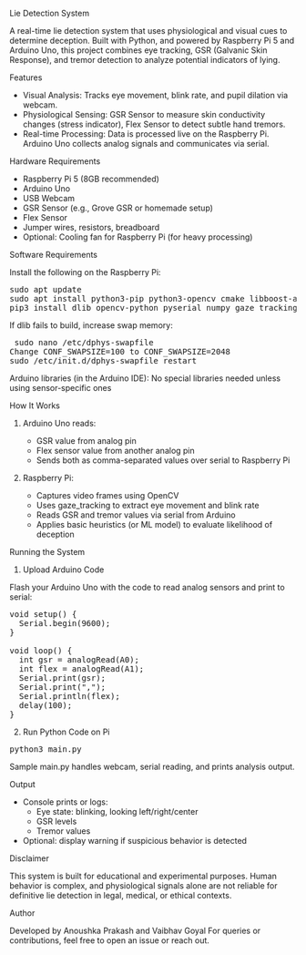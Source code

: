 Lie Detection System

A real-time lie detection system that uses physiological and visual cues to determine deception. Built with Python, and powered by Raspberry Pi 5 and Arduino Uno, this project combines eye tracking, GSR (Galvanic Skin Response), and tremor detection to analyze potential indicators of lying.

Features

- Visual Analysis: Tracks eye movement, blink rate, and pupil dilation via webcam.
- Physiological Sensing: GSR Sensor to measure skin conductivity changes (stress indicator), Flex Sensor to detect subtle hand tremors.
- Real-time Processing: Data is processed live on the Raspberry Pi. Arduino Uno collects analog signals and communicates via serial.

Hardware Requirements

- Raspberry Pi 5 (8GB recommended)
- Arduino Uno
- USB Webcam
- GSR Sensor (e.g., Grove GSR or homemade setup)
- Flex Sensor
- Jumper wires, resistors, breadboard
- Optional: Cooling fan for Raspberry Pi (for heavy processing)

Software Requirements

Install the following on the Raspberry Pi:

<pre>sudo apt update  
sudo apt install python3-pip python3-opencv cmake libboost-all-dev  
pip3 install dlib opencv-python pyserial numpy gaze_tracking </pre>

If dlib fails to build, increase swap memory:

<pre> sudo nano /etc/dphys-swapfile  
Change CONF_SWAPSIZE=100 to CONF_SWAPSIZE=2048  
sudo /etc/init.d/dphys-swapfile restart</pre>

Arduino libraries (in the Arduino IDE): No special libraries needed unless using sensor-specific ones

How It Works

1. Arduino Uno reads:
   - GSR value from analog pin
   - Flex sensor value from another analog pin
   - Sends both as comma-separated values over serial to Raspberry Pi

2. Raspberry Pi:
   - Captures video frames using OpenCV
   - Uses gaze_tracking to extract eye movement and blink rate
   - Reads GSR and tremor values via serial from Arduino
   - Applies basic heuristics (or ML model) to evaluate likelihood of deception

Running the System

1. Upload Arduino Code

Flash your Arduino Uno with the code to read analog sensors and print to serial:

<pre>void setup() {  
  Serial.begin(9600);  
}

void loop() {  
  int gsr = analogRead(A0);  
  int flex = analogRead(A1);  
  Serial.print(gsr);  
  Serial.print(",");  
  Serial.println(flex);  
  delay(100);  
}</pre>

2. Run Python Code on Pi

<pre>python3 main.py</pre>

Sample main.py handles webcam, serial reading, and prints analysis output.

Output

- Console prints or logs:
  - Eye state: blinking, looking left/right/center
  - GSR levels
  - Tremor values
- Optional: display warning if suspicious behavior is detected

Disclaimer

This system is built for educational and experimental purposes. Human behavior is complex, and physiological signals alone are not reliable for definitive lie detection in legal, medical, or ethical contexts.

Author

Developed by Anoushka Prakash and Vaibhav Goyal
For queries or contributions, feel free to open an issue or reach out.
